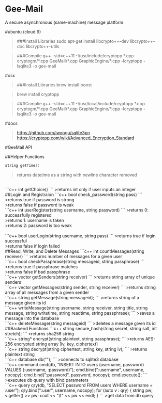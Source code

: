 # Gee-Mail
A secure asynchronous (same-machine) message platform


#ubuntu (cloud 9)
>###Install Libraries
>sudo apt-get install libcrypto++-dev libcrypto++-doc libcrypto++-utils<br >

>###Compile
>g++ -std=c++11 -I/usr/include/cryptopp \*.cpp cryptogm/\*.cpp GeeMail/\*.cpp GraphicEngine/\*.cpp -lcryptopp -lsqlite3 -o gee-mail

#osx
>###Install Libraries
>brew install boost

>brew install cryptopp

>###Complie
>g++ -std=c++11 -I/usr/local/include/cryptopp \*.cpp cryptogm/\*.cpp GeeMail/\*.cpp GraphicEngine/\*.cpp -lcryptopp -lsqlite3 -o gee-mail

#docs
>https://github.com/iwongu/sqlite3pp<br />
>https://cryptopp.com/wiki/Advanced_Encryption_Standard

#GeeMail API

##Helper Functions
```c++
string getTime()
```
>returns datetime as a string with newline character removed

<br />
```c++
int getChoice()
```
>returns int only if user inputs an integer

<br />
##Login and Registraion
```c++
bool check_password(string pass)
```
>returns true if password is strong<br />
>returns false if password is weak

<br />
```c++
int userRegister(string username, string password)
```
>returns 0: successfully registered<br />
>returns 1: username is taken<br />
>returns 2: password is too weak<br />

<br />
```c++
bool userLogin(string username, string pass)
```
>returns true if login successful<br />
>returns false if login failed

<br />
##Read, Write, and Delete Messages
```c++
int countMessages(string receiver)
```
>returns number of messages for a given user

<br />
```c++
bool checkPassphrase(string messageid, string passphrase)
```
>returns true if passphrase matches<br />
>returns false if bad passphrase

<br />
```c++
vector <string> getSenders(string receiver)
```
>returns string array of unique senders

<br />
```c++
vector <string> getMessages(string sender, string receiver)
```
>returns string array of all messages from a given sender

<br />
```c++
string getMessage(string messageid);
```
>returns string of a message given its id

<br />
```c++
writeMessage(string username, string receiver, string title, string message, string writetime, string readtime, string passphrase);
```
>saves a message into the database

<br />
```c++
deleteMessage(string messageid)
```
>deletes a message given its id

<br />
##Backend Functions
```c++
string secure_hash(string secret, string salt, int stretch);
```
>returns sha256 string

<br />
```c++
string* encrypt(string plaintext, string passphrase);
```
>returns AES-256 encrypted string array [iv, key, ciphertext]

<br />
```c++
string decrypt(string ciphertext, string key, string iv);
```
>returns plaintext string

<br />
```c++
database db("<DATABASE_NAME>");
```
>connects to sqlite3 database

<br />
```c++
command cmd(db, "INSERT INTO users (username, password) VALUES (:username, :password)");
cmd.bind(":username", username, nocopy);
cmd.bind(":password", password, nocopy);
cmd.execute();
```
>executes db query with bind parameters

<br />
```c++
query qry(db, "SELECT password FROM users WHERE username = :user");
qry.bind(":user", username, nocopy);
for (auto v : qry) {
  string pw;
  v.getter() >> pw;
  cout << "\t" << pw << endl;  
}
```
>get data from db query

